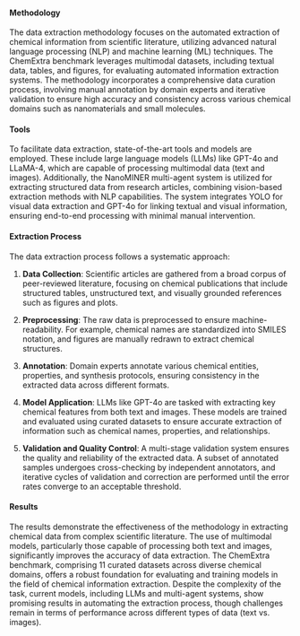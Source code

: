 
#### Methodology
The data extraction methodology focuses on the automated extraction of chemical information from scientific literature, utilizing advanced natural language processing (NLP) and machine learning (ML) techniques. The ChemExtra benchmark leverages multimodal datasets, including textual data, tables, and figures, for evaluating automated information extraction systems. The methodology incorporates a comprehensive data curation process, involving manual annotation by domain experts and iterative validation to ensure high accuracy and consistency across various chemical domains such as nanomaterials and small molecules.

#### Tools
To facilitate data extraction, state-of-the-art tools and models are employed. These include large language models (LLMs) like GPT-4o and LLaMA-4, which are capable of processing multimodal data (text and images). Additionally, the NanoMINER multi-agent system is utilized for extracting structured data from research articles, combining vision-based extraction methods with NLP capabilities. The system integrates YOLO for visual data extraction and GPT-4o for linking textual and visual information, ensuring end-to-end processing with minimal manual intervention.

#### Extraction Process
The data extraction process follows a systematic approach:

1. **Data Collection**: Scientific articles are gathered from a broad corpus of peer-reviewed literature, focusing on chemical publications that include structured tables, unstructured text, and visually grounded references such as figures and plots.
   
2. **Preprocessing**: The raw data is preprocessed to ensure machine-readability. For example, chemical names are standardized into SMILES notation, and figures are manually redrawn to extract chemical structures.

3. **Annotation**: Domain experts annotate various chemical entities, properties, and synthesis protocols, ensuring consistency in the extracted data across different formats.

4. **Model Application**: LLMs like GPT-4o are tasked with extracting key chemical features from both text and images. These models are trained and evaluated using curated datasets to ensure accurate extraction of information such as chemical names, properties, and relationships.

5. **Validation and Quality Control**: A multi-stage validation system ensures the quality and reliability of the extracted data. A subset of annotated samples undergoes cross-checking by independent annotators, and iterative cycles of validation and correction are performed until the error rates converge to an acceptable threshold.

#### Results
The results demonstrate the effectiveness of the methodology in extracting chemical data from complex scientific literature. The use of multimodal models, particularly those capable of processing both text and images, significantly improves the accuracy of data extraction. The ChemExtra benchmark, comprising 11 curated datasets across diverse chemical domains, offers a robust foundation for evaluating and training models in the field of chemical information extraction. Despite the complexity of the task, current models, including LLMs and multi-agent systems, show promising results in automating the extraction process, though challenges remain in terms of performance across different types of data (text vs. images).
